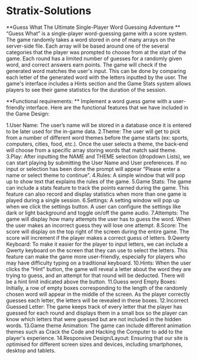 # Stratix-Solutions
**Guess What The Ultimate Single-Player Word Guessing Adventure
**
“Guess What” is a single-player word-guessing game with a score system. The game randomly takes a word stored in one of many arrays on the server-side file. Each array will be based around one of the several categories that the player was prompted to choose from at the start of the game. Each round has a limited number of guesses for a randomly given word, and correct answers earn points. The game will check if the generated word matches the user's input. This can be done by comparing each letter of the generated word with the letters inputted by the user. The game's interface includes a Hints section and the Game Stats system allows players to see their game statistics for the duration of the session. 

**Functional requirements:
**
Implement a word guess game with a user-friendly interface. Here are the functional features that we have included in the Game Design:

1.User Name: The user’s name will be stored in a database once it is entered to be later used for the in-game data.
2.Theme: The user will get to pick from a number of different word themes before the game starts (ex: sports, computers, cities, food, etc.). Once the user selects a theme, the back-end will choose from a specific array storing words that match said theme.
3.Play: After inputting the NAME and THEME selection (dropdown Lists), we can start playing by  submitting the User Name and User preferences. If no input or selection has been done the prompt will appear “Please enter a name or select theme to continue”.
4.Rules: A simple window that will pop up to show text that explains the rules of the game. 
5.Game Stats: The game can include a stats feature to track the points earned during the game. This feature can also record and display statistics when more than one game is played during a single session. 
6.Settings:  A setting window will pop up when we click the settings button. A user can configure the settings like dark or light background and toggle on/off the game audio.
7.Attempts: The game will display how many attempts the user has to guess the word. When the user makes an incorrect guess they will lose one attempt.
8.Score: The score will display on the top right of the screen during the entire game. The score will increment if the player makes a correct guess of letters.
9.Qwerty Keyboard: To make it easier for the player to input letters, we can include a Qwerty keyboard on the screen that they can use to select the letters. This feature can make the game more user-friendly, especially for players who may have difficulty typing on a traditional keyboard.
10.Hints: When the user clicks the “Hint” button, the game will reveal a letter about the word they are trying to guess, and an attempt for that round will be deducted. There will be a hint limit indicated above the button.
11.Guess word Empty Boxes: Initially, a row of empty boxes corresponding to the length of the randomly chosen word will appear in the middle of the screen. As the player correctly guesses each letter, the letters will be revealed in these boxes. 
12.Incorrect Guessed Letter: The game keeps track of every letter that the player has guessed for each round and displays them in a small box so the player can know which letters that were guessed but are not included in the hidden words.
13.Game theme Animation: The game can include different animation themes such as Crack the Code and Hacking the Computer to add to the player's experience.
14.Responsive Design/Layout: Ensuring that our site is optimised for different screen sizes and devices, including smartphones, desktop and tablets.

